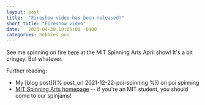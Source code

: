 ```yaml
---
layout: post
title:  "Fireshow video has been released!"
short_title: "Fireshow video"
date:   2023-04-30 18:05:00 -0400
categories: hobbies poi
---
```


See me spinning on fire [here](https://youtu.be/Q8utSvirHW4) at the MIT Spinning Arts April show! It's a bit cringey. But whatever.

Further reading:
* My [blog post]({% post_url 2021-12-22-poi-spinning %}) on poi spinning
* [MIT Spinning Arts homepage](http://spinning-arts.mit.edu/) -- if you're an MIT student, you should come to our spinjams!
